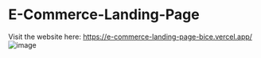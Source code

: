 ﻿# E-Commerce-Landing-Page

Visit the website here: https://e-commerce-landing-page-bice.vercel.app/
![image](https://github.com/sanjanalad99/E-Commerce-Landing-Page/assets/133920285/22d3fb36-0513-4567-8c47-cb95e1bcc190)
